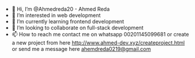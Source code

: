 - 👋 Hi, I’m @Ahmedreda20 - Ahmed Reda
- 👀 I’m interested in web development
- 🌱 I’m currently learning frontend development
- 💞️ I’m looking to collaborate on full-stack development
- 📫 How to reach me contact me on whatsapp 00201145099681 or create a new project from here http://www.ahmed-dev.xyz/createproject.html or send me a message here 
ahemdreda0219@gmail.com


